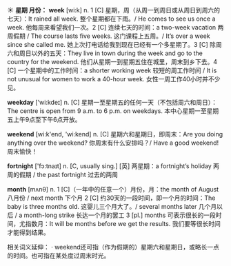 ☀ <span class="category">**星期 月份：**</span>
<span class="vocabulary">**week**</span> [wi:k] 
<span class="definition">n. 1 [C] 星期，周（从周一到周日或从周日到周六的七天）：</span>It rained all week. 整个星期都在下雨。/ He comes to see us once a week. 他每周来看望我们一次。<span class="definition">2 [C] 连续七天的时间：</span>a two-week vacation 两周假期 / The course lasts five weeks. 这门课程上五周。/ It’s over a week since she called me. 她上次打电话给我到现在已经有一个多星期了。<span class="definition">3 [C] 除周六和周日以外的五天：</span>They live in town during the week and go to the country for the weekend. 他们从星期一到星期五住在城里，周末到乡下去。<span class="definition">4 [C] 一个星期中的工作时间：</span>a shorter working week 较短的周工作时间 / It is not unusual for women to work a 40-hour week. 女性一周工作40小时并不少见。

<span class="vocabulary">**weekday**</span> ['wi:kdeɪ] 
<span class="definition">n. [C] 星期一至星期五的任何一天（不包括周六和周日）：</span>The centre is open from 9 a.m. to 6 p.m. on weekdays. 本中心星期一至星期五上午9点至下午6点开放。

<span class="vocabulary">**weekend**</span> [wi:k'end, 'wi:kend] 
<span class="definition">n. [C] 星期六和星期日，即周末：</span>Are you doing anything over the weekend? 你周末有什么安排吗？/ Have a good weekend! 周末愉快！

<span class="vocabulary">**fortnight**</span> ['fɔ:tnaɪt] 
<span class="definition">n. [C, usually sing.] [英] 两星期：</span>a fortnight’s holiday 两周的假期 / the past fortnight 过去的两周

<span class="vocabulary">**month**</span> [mʌnθ] 
<span class="definition">n. 1 [C]（一年中的任意一个）月份，月：</span>the month of August 八月份 / next month 下个月 <span class="definition">2 [C] 约30天的一段时间，即一个月的时间：</span>The baby is three months old. 这婴儿三个月大了。/ several months later 几个月以后 / a month-long strike 长达一个月的罢工 <span class="definition">3 [pl.] months 可表示很长的一段时间，尤指数月：</span>It will be months before we get the results. 我们要等很长时间才能得到结果。

相关词义延伸：
· weekend还可指（作为假期的）星期六和星期日，或略长一点的时间。也可指在某处度过周末时光。
